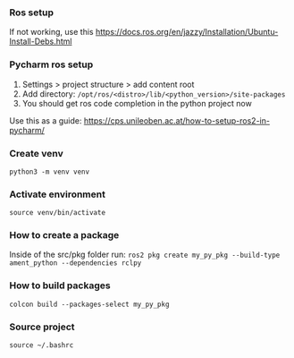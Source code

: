 ### Ros setup
If not working, use this
https://docs.ros.org/en/jazzy/Installation/Ubuntu-Install-Debs.html

### Pycharm ros setup
1. Settings > project structure > add content root
2. Add directory: `/opt/ros/<distro>/lib/<python_version>/site-packages`
3. You should get ros code completion in the python project now

Use this as a guide:
https://cps.unileoben.ac.at/how-to-setup-ros2-in-pycharm/


### Create venv
`python3 -m venv venv`

### Activate environment
`source venv/bin/activate`

### How to create a package
Inside of the src/pkg folder run:
`ros2 pkg create my_py_pkg --build-type ament_python --dependencies rclpy`

### How to build packages
`colcon build --packages-select my_py_pkg`

### Source project
`source ~/.bashrc`
